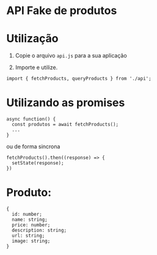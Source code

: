 # API Fake de produtos

# Utilização

1. Copie o arquivo `api.js` para a sua aplicação

2. Importe e utilize.

```
import { fetchProducts, queryProducts } from './api';
```

# Utilizando as promises

```
async function() {
  const produtos = await fetchProducts();
  ...
}
```

ou de forma sincrona

```
fetchProducts().then((response) => {
  setState(response);
})
```

# Produto: 
```
{
  id: number;
  name: string;
  price: number;
  description: string;
  url: string;
  image: string;
}
```